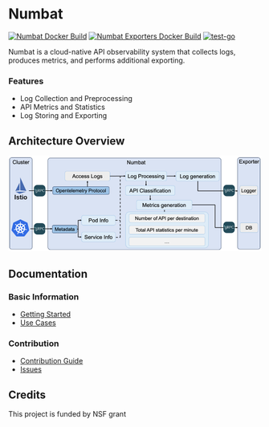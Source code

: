 
# Numbat

[![Numbat Docker Build](https://github.com/boanlab/numbat/actions/workflows/numbat-docker-build.yml/badge.svg)](https://github.com/boanlab/numbat/actions/workflows/numbat-docker-build.yml) [![Numbat Exporters Docker Build](https://github.com/boanlab/numbat/actions/workflows/numbat-exporter-docker-build.yml/badge.svg)](https://github.com/boanlab/numbat/actions/workflows/numbat-exporter-docker-build.yml) [![test-go](https://github.com/boanlab/numbat/actions/workflows/test-go.yml/badge.svg)](https://github.com/boanlab/numbat/actions/workflows/test-go.yml)

Numbat is a cloud-native API observability system that collects logs, produces metrics, and performs additional exporting.

### Features
- Log Collection and Preprocessing
- API Metrics and Statistics
- Log Storing and Exporting

## Architecture Overview

![Numbat_Overview](docs/Numbat_Overview.png)

## Documentation
### Basic Information
- [Getting Started](docs/getting_started.md)
- [Use Cases](examples/README.md)

### Contribution
- [Contribution Guide](contribution/README.md)
- [Issues](https://github.com/boanlab/numbat/issues)

## Credits
This project is funded by NSF grant
